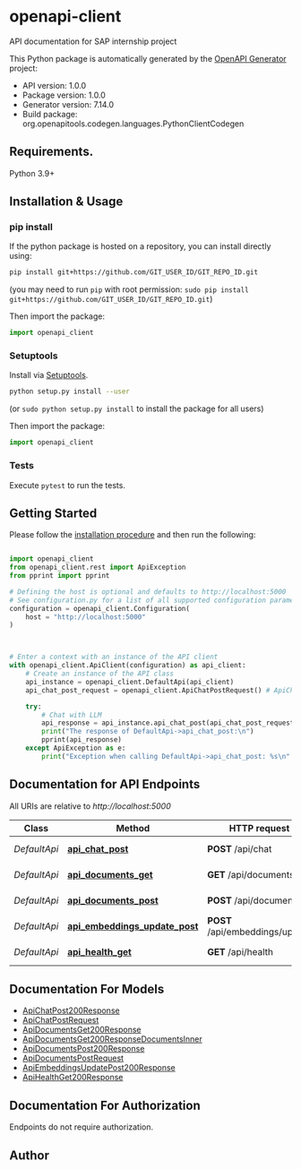 # openapi-client
API documentation for SAP internship project

This Python package is automatically generated by the [OpenAPI Generator](https://openapi-generator.tech) project:

- API version: 1.0.0
- Package version: 1.0.0
- Generator version: 7.14.0
- Build package: org.openapitools.codegen.languages.PythonClientCodegen

## Requirements.

Python 3.9+

## Installation & Usage
### pip install

If the python package is hosted on a repository, you can install directly using:

```sh
pip install git+https://github.com/GIT_USER_ID/GIT_REPO_ID.git
```
(you may need to run `pip` with root permission: `sudo pip install git+https://github.com/GIT_USER_ID/GIT_REPO_ID.git`)

Then import the package:
```python
import openapi_client
```

### Setuptools

Install via [Setuptools](http://pypi.python.org/pypi/setuptools).

```sh
python setup.py install --user
```
(or `sudo python setup.py install` to install the package for all users)

Then import the package:
```python
import openapi_client
```

### Tests

Execute `pytest` to run the tests.

## Getting Started

Please follow the [installation procedure](#installation--usage) and then run the following:

```python

import openapi_client
from openapi_client.rest import ApiException
from pprint import pprint

# Defining the host is optional and defaults to http://localhost:5000
# See configuration.py for a list of all supported configuration parameters.
configuration = openapi_client.Configuration(
    host = "http://localhost:5000"
)



# Enter a context with an instance of the API client
with openapi_client.ApiClient(configuration) as api_client:
    # Create an instance of the API class
    api_instance = openapi_client.DefaultApi(api_client)
    api_chat_post_request = openapi_client.ApiChatPostRequest() # ApiChatPostRequest | 

    try:
        # Chat with LLM
        api_response = api_instance.api_chat_post(api_chat_post_request)
        print("The response of DefaultApi->api_chat_post:\n")
        pprint(api_response)
    except ApiException as e:
        print("Exception when calling DefaultApi->api_chat_post: %s\n" % e)

```

## Documentation for API Endpoints

All URIs are relative to *http://localhost:5000*

Class | Method | HTTP request | Description
------------ | ------------- | ------------- | -------------
*DefaultApi* | [**api_chat_post**](docs/DefaultApi.md#api_chat_post) | **POST** /api/chat | Chat with LLM
*DefaultApi* | [**api_documents_get**](docs/DefaultApi.md#api_documents_get) | **GET** /api/documents | List all documents
*DefaultApi* | [**api_documents_post**](docs/DefaultApi.md#api_documents_post) | **POST** /api/documents | Add a new document
*DefaultApi* | [**api_embeddings_update_post**](docs/DefaultApi.md#api_embeddings_update_post) | **POST** /api/embeddings/update | Update all embeddings
*DefaultApi* | [**api_health_get**](docs/DefaultApi.md#api_health_get) | **GET** /api/health | Health check


## Documentation For Models

 - [ApiChatPost200Response](docs/ApiChatPost200Response.md)
 - [ApiChatPostRequest](docs/ApiChatPostRequest.md)
 - [ApiDocumentsGet200Response](docs/ApiDocumentsGet200Response.md)
 - [ApiDocumentsGet200ResponseDocumentsInner](docs/ApiDocumentsGet200ResponseDocumentsInner.md)
 - [ApiDocumentsPost200Response](docs/ApiDocumentsPost200Response.md)
 - [ApiDocumentsPostRequest](docs/ApiDocumentsPostRequest.md)
 - [ApiEmbeddingsUpdatePost200Response](docs/ApiEmbeddingsUpdatePost200Response.md)
 - [ApiHealthGet200Response](docs/ApiHealthGet200Response.md)


<a id="documentation-for-authorization"></a>
## Documentation For Authorization

Endpoints do not require authorization.


## Author




